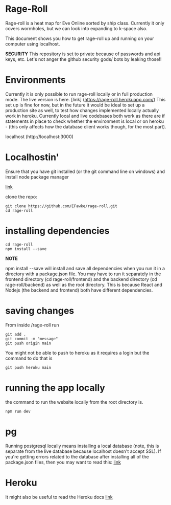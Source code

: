 # Rage-Roll

Rage-roll is a heat map for Eve Online sorted by ship class. Currently it only covers wormholes, but we can look into expanding to k-space also.

This document shows you how to get rage-roll up and running on your computer using localhost.

**SECURITY** This repository is set to private because of passwords and api keys, etc. Let's not anger the github security gods/ bots by leaking those!!

# Environments

Currently it is only possible to run rage-roll locally or in full production mode. The live version is here. [link] (https://rage-roll.herokuapp.com/) This set up is fine for now, but in the future it would be ideal to set up a production site as well, to test how changes implemented locally actually work in heroku. Currently local and live codebases both work as there are if statements in place to check whether the environment is local or on heroku - (this only affects how the database client works though, for the most part).

localhost (http://localhost:3000)

# Localhostin'

Ensure that you have git installed (or the git command line on windows) and install node package manager

[link](https://phoenixnap.com/kb/install-node-js-npm-on-windows)

clone the repo:

```
git clone https://github.com/EFawke/rage-roll.git
cd rage-roll
```

# installing dependencies

```
cd rage-roll
npm install --save

```

**NOTE**

npm install --save will install and save all dependencies when you run it in a directory with a package.json file.
You may have to run it separately in the frontend directory (cd rage-roll/frontend) and the backend directory (cd rage-roll/backend) as well as the root directory.
This is because React and Nodejs (the backend and frontend) both have different dependencies.

# saving changes

From inside /rage-roll run

```
git add .
git commit -m "message"
git push origin main
```

You might not be able to push to heroku as it requires a login but the command to do that is

```
git push heroku main
```

# running the app locally
the command to run the website locally from the root directory is.
```
npm run dev
```

# pg
Running postgresql locally means installing a local database (note, this is separate from the live database because localhost doesn't accept SSL).
If you're getting errors related to the database after installing all of the package.json files, then you may want to read this:
[link](https://devcenter.heroku.com/articles/getting-started-with-nodejs#provision-a-database)

# Heroku

It might also be useful to read the Heroku docs
[link](https://devcenter.heroku.com/articles/getting-started-with-nodejs)